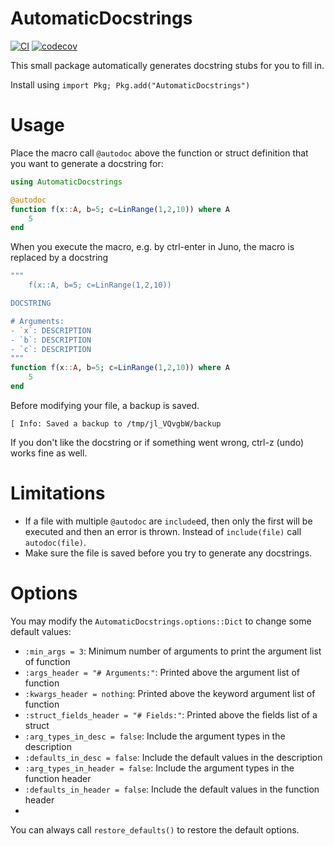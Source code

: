 # AutomaticDocstrings
[![CI](https://github.com/baggepinnen/AutomaticDocstrings.jl/workflows/CI/badge.svg)](https://github.com/baggepinnen/AutomaticDocstrings.jl/actions)
[![codecov](https://codecov.io/gh/baggepinnen/AutomaticDocstrings.jl/branch/master/graph/badge.svg)](https://codecov.io/gh/baggepinnen/AutomaticDocstrings.jl)

This small package automatically generates docstring stubs for you to fill in.

Install using `import Pkg; Pkg.add("AutomaticDocstrings")`

# Usage
Place the macro call `@autodoc` above the function or struct definition that you want to generate a docstring for:
```julia
using AutomaticDocstrings

@autodoc
function f(x::A, b=5; c=LinRange(1,2,10)) where A
    5
end
```
When you execute the macro, e.g. by ctrl-enter in Juno, the macro is replaced by a docstring
```julia
"""
    f(x::A, b=5; c=LinRange(1,2,10))

DOCSTRING

# Arguments:
- `x`: DESCRIPTION
- `b`: DESCRIPTION
- `c`: DESCRIPTION
"""
function f(x::A, b=5; c=LinRange(1,2,10)) where A
    5
end
```
Before modifying your file, a backup is saved.
```julia-repl
[ Info: Saved a backup to /tmp/jl_VQvgbW/backup
```
If you don't like the docstring or if something went wrong, ctrl-z (undo) works fine as well.

# Limitations
- If a file with multiple `@autodoc` are `include`ed, then only the first will be executed and then an error is thrown. Instead of `include(file)` call `autodoc(file)`.
- Make sure the file is saved before you try to generate any docstrings.

# Options
You may modify the `AutomaticDocstrings.options::Dict` to change some default values:
- `:min_args = 3`: Minimum number of arguments to print the argument list of function
- `:args_header = "# Arguments:"`: Printed above the argument list of function
- `:kwargs_header = nothing`: Printed above the keyword argument list of function
- `:struct_fields_header = "# Fields:"`: Printed above the fields list of a struct
- `:arg_types_in_desc = false`: Include the argument types in the description
- `:defaults_in_desc = false`: Include the default values in the description
- `:arg_types_in_header = false`: Include the argument types in the function header
- `:defaults_in_header = false`: Include the default values in the function header
- 
You can always call `restore_defaults()` to restore the default options.
